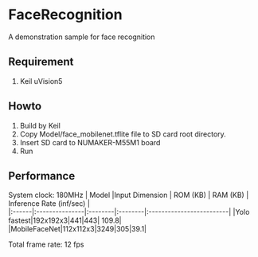 # FaceRecognition
A demonstration sample for face recognition
## Requirement
1. Keil uVision5
## Howto
1. Build by Keil
2. Copy Model/face_mobilenet.tflite file to SD card root directory.
3. Insert SD card to NUMAKER-M55M1 board
4. Run
## Performance
System clock: 180MHz
| Model |Input Dimension | ROM (KB) | RAM (KB) | Inference Rate (inf/sec) |  
|:------|:---------------|:--------|:--------|:-------------------------|
|Yolo fastest|192x192x3|441|443| 109.8|
|MobileFaceNet|112x112x3|3249|305|39.1|

Total frame rate: 12 fps


